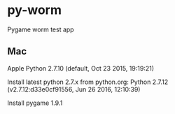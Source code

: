 # py-worm

Pygame worm test app

## Mac

Apple Python 2.7.10 (default, Oct 23 2015, 19:19:21) 

Install latest python 2.7.x from python.org: Python 2.7.12 (v2.7.12:d33e0cf91556, Jun 26 2016, 12:10:39)

Install pygame 1.9.1
